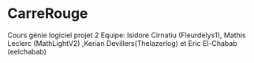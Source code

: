# CarreRouge
Cours génie logiciel projet 2
Equipe: Isidore Cirnatiu (Fleurdelys1), Mathis Leclerc (MathLightV2) ,Kerian Devillers(Thelazerlog) et  Eric El-Chabab (eelchabab)

